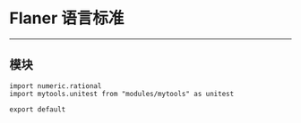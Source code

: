 # Flaner 语言标准

---



## 模块



```
import numeric.rational
import mytools.unitest from "modules/mytools" as unitest

export default 
```



